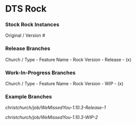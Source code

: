 # DTS Rock

### Stock Rock Instances
Original / Version #

### Release Branches
Church / Type - Feature Name - Rock Version - Release - (x)

### Work-In-Progress Branches
Church / Type - Feature Name - Rock Version - WIP - (x)

### Example Branches
*christchurch/job/WeMissedYou-1.10.3-Release-1*

*christchurch/job/WeMissedYou-1.10.3-WIP-2*
